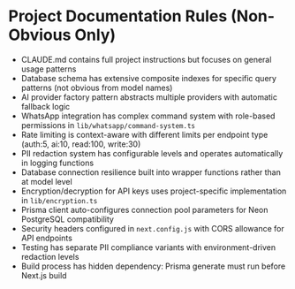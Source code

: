 # Project Documentation Rules (Non-Obvious Only)

- CLAUDE.md contains full project instructions but focuses on general usage patterns
- Database schema has extensive composite indexes for specific query patterns (not obvious from model names)
- AI provider factory pattern abstracts multiple providers with automatic fallback logic
- WhatsApp integration has complex command system with role-based permissions in `lib/whatsapp/command-system.ts`
- Rate limiting is context-aware with different limits per endpoint type (auth:5, ai:10, read:100, write:30)
- PII redaction system has configurable levels and operates automatically in logging functions
- Database connection resilience built into wrapper functions rather than at model level
- Encryption/decryption for API keys uses project-specific implementation in `lib/encryption.ts`
- Prisma client auto-configures connection pool parameters for Neon PostgreSQL compatibility
- Security headers configured in `next.config.js` with CORS allowance for API endpoints
- Testing has separate PII compliance variants with environment-driven redaction levels
- Build process has hidden dependency: Prisma generate must run before Next.js build